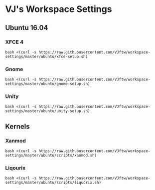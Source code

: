 # VJ's Workspace Settings

## Ubuntu 16.04

### XFCE 4
```
bash <(curl -s https://raw.githubusercontent.com/VJftw/workspace-settings/master/ubuntu/xfce-setup.sh)
```

### Gnome
```
bash <(curl -s https://raw.githubusercontent.com/VJftw/workspace-settings/master/ubuntu/gnome-setup.sh)
```

### Unity
```
bash <(curl -s https://raw.githubusercontent.com/VJftw/workspace-settings/master/ubuntu/unity-setup.sh)
```

## Kernels

### Xanmod
```
bash <(curl -s https://raw.githubusercontent.com/VJftw/workspace-settings/master/ubuntu/scripts/xanmod.sh)
```

### Liqourix
```
bash <(curl -s https://raw.githubusercontent.com/VJftw/workspace-settings/master/ubuntu/scripts/liquorix.sh)
```
